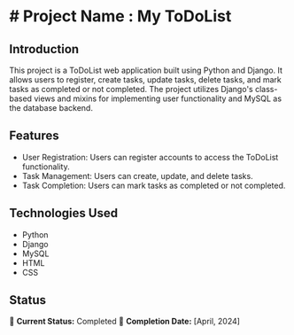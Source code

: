 # # Project Name : My ToDoList

## Introduction
This project is a ToDoList web application built using Python and Django. It allows users to register, create tasks, update tasks, delete tasks, and mark tasks as completed or not completed.
The project utilizes Django's class-based views and mixins for implementing user functionality and MySQL as the database backend.

## Features
- User Registration: Users can register accounts to access the ToDoList functionality.
- Task Management: Users can create, update, and delete tasks.
- Task Completion: Users can mark tasks as completed or not completed.

## Technologies Used
- Python
- Django
- MySQL
- HTML
- CSS

## Status

🚀 **Current Status:** Completed
📅 **Completion Date:** [April, 2024]
